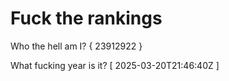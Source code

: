 # Fuck the rankings

Who the hell am I?
{ 23912922 }

What fucking year is it?
[ 2025-03-20T21:46:40Z ]
